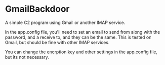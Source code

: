 # GmailBackdoor
A simple C2 program using Gmail or another IMAP service.

In the app.config file, you'll need to set an email to send from along with the password, and a receive to, and they can be the same.  This is tested on Gmail, but should be fine with other IMAP services.

You can change the encrption key and other settings in the app.config file, but its not necessary.
